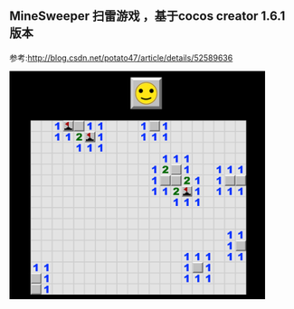 ## MineSweeper 扫雷游戏 ，基于cocos creator 1.6.1版本
#### 

参考:http://blog.csdn.net/potato47/article/details/52589636




<img src='QQ20171003-164520%402x-game.png' width='452' height='404'/>
